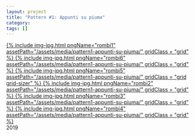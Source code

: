 ```yaml
---
layout: project
title: "Pattern #1: Appunti su piuma"
category: 
tags: []
---
```


<div class="content-container">
<div class="index-content">
<div class="grid-gutter"></div>


<a href = "/artworks/pattern1-appunti-su-piuma/1.html">
  {% include img-jpg.html pngName="rombi1" assetPath="/assets/media/pattern1-appunti-su-piuma/" gridClass = "grid" %}
</a>

<a href = "/artworks/pattern1-appunti-su-piuma/6.html">
  {% include img-jpg.html pngName="rombi6" assetPath="/assets/media/pattern1-appunti-su-piuma/" gridClass = "grid" %}
</a>

<a href = "/artworks/pattern1-appunti-su-piuma/5.html">
  {% include img-jpg.html pngName="rombi5" assetPath="/assets/media/pattern1-appunti-su-piuma/" gridClass = "grid grid-sizer" %}
</a>

<a href = "/artworks/pattern1-appunti-su-piuma/2.html">
  {% include img-jpg.html pngName="rombi2" assetPath="/assets/media/pattern1-appunti-su-piuma/" gridClass = "grid" %}
</a>

<a href = "/artworks/pattern1-appunti-su-piuma/3.html">
  {% include img-jpg.html pngName="rombi3" assetPath="/assets/media/pattern1-appunti-su-piuma/" gridClass = "grid" %}
</a>

<a href = "/artworks/pattern1-appunti-su-piuma/4.html">
  {% include img-jpg.html pngName="rombi4" assetPath="/assets/media/pattern1-appunti-su-piuma/" gridClass = "grid" %}
</a>


<div class = "grid l3">
2019
</div>

</div>
</div>
